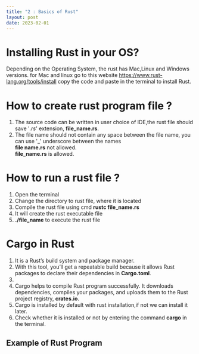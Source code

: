 ```yaml
---
title: "2 : Basics of Rust"
layout: post
date: 2023-02-01
---
```

# Installing Rust in your OS?
Depending on the Operating System, the rust has Mac,Linux and Windows versions.
for Mac and linux go to this website https://www.rust-lang.org/tools/install
copy the code and paste in the terminal to install Rust.

# How to create rust program file ?
1. The source code can be written in user choice of IDE,the rust file should save '*.rs*' extension, **file_name.rs**.
2. The file name should not contain any space between the file name, you can use '_' underscore between the names </br>
   **file name.rs** not allowed. </br>
   **file_name.rs** is allowed. </br>

# How to run a rust file ?
1. Open the terminal
2. Change the directory to rust file, where it is located
3. Compile the rust file using cmd **rustc file_name.rs**
4. It will create the rust executable file
5. **./file_name** to execute the rust file

# Cargo in Rust
1. It is a Rust’s build system and package manager.
2. With this tool, you’ll get a repeatable build because it allows Rust packages to declare their dependencies in **Cargo.toml**.
3. 
4. Cargo helps to compile Rust program successfully. It downloads dependencies, compiles your packages, and uploads them to the Rust project registry, **crates.io**.
5. Cargo is installed by default with rust installation,if not we can install it later.
6. Check whether it is installed or not by entering the command **cargo** in the terminal.
   
## Example of Rust Program
